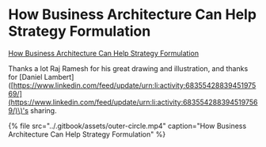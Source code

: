 # How Business Architecture Can Help Strategy Formulation

[How Business Architecture Can Help Strategy Formulation](https://youtu.be/chAiaPJJCXc)

Thanks a lot Raj Ramesh for his great drawing and illustration, and thanks for \[Daniel Lambert\]\([https://www.linkedin.com/feed/update/urn:li:activity:6835542883945197569/](https://www.linkedin.com/feed/update/urn:li:activity:6835542883945197569/)\)'s sharing.

{% file src="../.gitbook/assets/outer-circle.mp4" caption="How Business Architecture Can Help Strategy Formulation" %}

